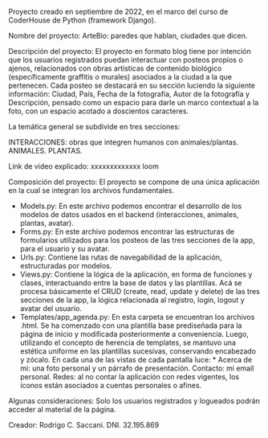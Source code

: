 Proyecto creado en septiembre de 2022, en el marco del curso de CoderHouse de Python (framework Django).

Nombre del proyecto:
ArteBio: paredes que hablan, ciudades que dicen.

Descripción del proyecto:
El proyecto en formato blog tiene por intención que los usuarios registrados puedan interactuar con posteos propios o ajenos, relacionados con obras artísticas de contenido biológico (específicamente graffitis o murales) asociados a la ciudad a la que pertenecen. 
Cada posteo se destacará en su sección luciendo la siguiente información: Ciudad, País, Fecha de la fotografía, Autor de la fotografía y Descripción, pensado como un espacio para darle un marco contextual a la foto, con un espacio acotado a doscientos caracteres.

La temática general se subdivide en tres secciones:

INTERACCIONES: obras que integren humanos con animales/plantas.
ANIMALES.
PLANTAS.

Link de video explicado: 
xxxxxxxxxxxxx loom

Composición del proyecto:
El proyecto se compone de una única aplicación en la cual se integran los archivos fundamentales.

* Models.py:
En este archivo podemos encontrar el desarrollo de los modelos de datos usados en el backend (interacciones, animales, plantas, avatar).
* Forms.py:
En este archivo podemos encontrar las estructuras de formularios utilizados para los posteos de las tres secciones de la app, para el usuario y su avatar.
* Urls.py:
Contiene las rutas de navegabilidad de la aplicación, estructuradas por modelos.
* Views.py:
Contiene la lógica de la aplicación, en forma de funciones y clases, interactuando entre la base de datos y las plantillas. 
Acá se procesa básicamente el CRUD (create, read, update y delete) de las tres secciones de la app, la lógica relacionada al registro, login, logout y avatar del usuario.
* Templates/app_agenda.py: 
En esta carpeta se encuentran los archivos .html. Se ha comenzado con una plantilla base prediseñada para la página de inicio y modificada posteriormente a conveniencia. Luego, utilizando el concepto de herencia de templates, se mantuvo una estética uniforme en las plantillas sucesivas, conservando encabezado y zócalo.
En cada una de las vistas de cada pantalla luce: * Acerca de mi: una foto personal y un párrafo de presentación.
Contacto: mi email personal.
Redes: al no contar la aplicación con redes vigentes, los íconos están asociados a cuentas personales o afines.

Algunas consideraciones:
Solo los usuarios registrados y logueados podrán acceder al material de la página.


Creador: Rodrigo C. Saccani.
DNI. 32.195.869
